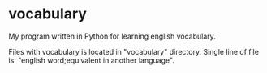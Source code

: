 # vocabulary
My program written in Python for learning english vocabulary.

Files with vocabulary is located in "vocabulary" directory.
Single line of file is: "english word;equivalent in another language".

